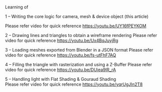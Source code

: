 Learning of 

1 – Writing the core logic for camera, mesh & device object (this article) 

Please refer video for quick reference
https://youtu.be/UY16fPEYKOM

2 – Drawing lines and triangles to obtain a wireframe rendering 
Please refer video for quick reference
https://youtu.be/Ux4BqJuyjRg

3 – Loading meshes exported from Blender in a JSON format 
Please refer video for quick reference
https://youtu.be/fs-utFhF7AQ

4 – Filling the triangle with rasterization and using a Z-Buffer 
Please refer video for quick reference
https://youtu.be/DUiea9lR_rA

5 – Handling light with Flat Shading & Gouraud Shading  
Please refer video for quick reference
https://youtu.be/yqrUgJIn2T8





